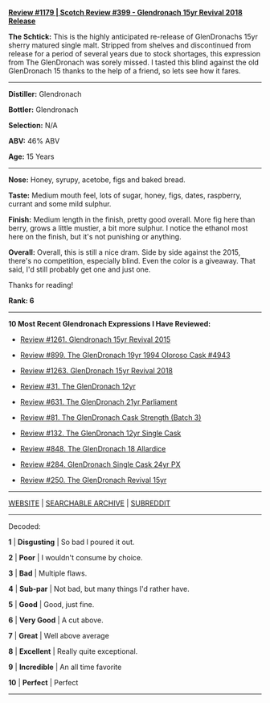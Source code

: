 
[**Review #1179 | Scotch Review #399 - Glendronach 15yr Revival 2018 Release**]( https://t8ke.review/review-1179-glendronach-15yr-revival-2018-release/)

**The Schtick:** This is the highly anticipated re-release of GlenDronachs 15yr sherry matured single malt. Stripped from shelves and discontinued from release for a period of several years due to stock shortages, this expression from The GlenDronach was sorely missed. I tasted this blind against the old GlenDronach 15 thanks to the help of a friend, so lets see how it fares. 

-----

**Distiller:** Glendronach

**Bottler:** Glendronach

**Selection:** N/A

**ABV:**  46% ABV

**Age:** 15 Years 

-----

**Nose:**  Honey, syrupy, acetobe, figs and baked bread. 

**Taste:** Medium mouth feel, lots of sugar, honey, figs, dates, raspberry, currant and some mild sulphur. 

**Finish:** Medium length in the finish, pretty good overall. More fig here than berry, grows a little mustier, a bit more sulphur. I notice the ethanol most here on the finish, but it's not punishing or anything. 

**Overall:** Overall, this is still a nice dram. Side by side against the 2015, there's no competition, especially blind. Even the color is a giveaway. That said, I'd still probably get one and just one.

Thanks for reading!

**Rank: 6**

----- 

**10 Most Recent Glendronach Expressions I Have Reviewed:** 

- [Review #1261. Glendronach 15yr Revival 2015]( https://t8ke.review/review-1261-glendronach-15yr-revival-2015) 

- [Review #899. The GlenDronach 19yr 1994 Oloroso Cask #4943]( https://t8ke.review/review-899-the-glendronach-19yr-1994-oloroso-cask-4943/) 

- [Review #1263. GlenDronach 15yr Revival 2018]( https://t8ke.review/review-1263-glendronach-15yr-revival-2018) 

- [Review #31. The GlenDronach 12yr]( https://t8ke.review/review-31-the-glendronach-12yr/) 

- [Review #631. The GlenDronach 21yr Parliament]( https://t8ke.review/review-631-the-glendronach-21yr-parliament/) 

- [Review #81. The GlenDronach Cask Strength (Batch 3)]( https://t8ke.review/review-81-the-glendronach-cask-strength-batch-3/) 

- [Review #132. The GlenDronach 12yr Single Cask]( https://t8ke.review/review-132-the-glendronach-12yr-single-cask-px-blackwells/) 

- [Review #848. The GlenDronach 18 Allardice]( https://t8ke.review/review-848-the-glendronach-18yr-allardice-2013/) 

- [Review #284. GlenDronach Single Cask 24yr PX]( https://t8ke.review/review-284-the-glendronach-22yr-sic-px/) 

- [Review #250. The GlenDronach Revival 15yr]( https://t8ke.review/review-250-the-glendronach-revival-15yr/) 

-----

[WEBSITE](https://t8ke.review) | [SEARCHABLE ARCHIVE](https://t8ke.review/review-archive/) | [SUBREDDIT](https://reddit.com/r/t8kereviews)

-----

Decoded:

**1** | **Disgusting** | So bad I poured it out.

**2** | **Poor** | I wouldn't consume by choice.

**3** | **Bad** | Multiple flaws.

**4** | **Sub-par** | Not bad, but many things I'd rather have.

**5** | **Good** | Good, just fine.

**6** | **Very Good** | A cut above.

**7** | **Great** | Well above average

**8** | **Excellent** | Really quite exceptional.

**9** | **Incredible** | An all time favorite

**10** | **Perfect** | Perfect

----

